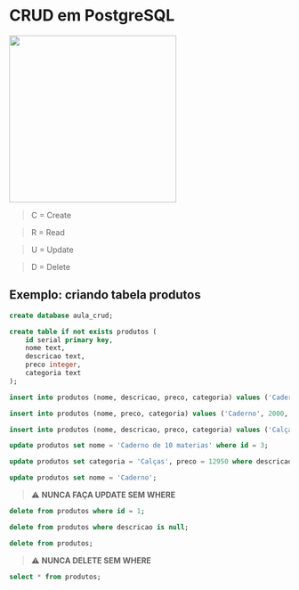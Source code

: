 # CRUD em PostgreSQL
<img src="https://pbs.twimg.com/tweet_video_thumb/C81toHkXgAAZ7lB.jpg" width = "300" />



> C = Create

> R = Read

> U = Update

> D = Delete


## Exemplo: criando tabela produtos

```sql
create database aula_crud;
```

```sql
create table if not exists produtos (
	id serial primary key,
  	nome text,
  	descricao text,
  	preco integer,
  	categoria text
);
```

```sql
insert into produtos (nome, descricao, preco, categoria) values ('Caderno', 'Linda Camisa', 5990, 'Roupas');
```

```sql
insert into produtos (nome, preco, categoria) values ('Caderno', 2000, 'Material escolar');
```

```sql
insert into produtos (nome, descricao, preco, categoria) values ('Calça Jeans', NULL, 12900, 'Roupas'),('Bermuda', 'Bermuda longa preta', 12900, 'Roupas');
```

```sql
update produtos set nome = 'Caderno de 10 materias' where id = 3;
```

```sql
update produtos set categoria = 'Calças', preco = 12950 where descricao is null;
```

```sql
update produtos set nome = 'Caderno'; 
```
> ⚠️ **NUNCA FAÇA UPDATE SEM WHERE**

```sql
delete from produtos where id = 1;
```

```sql
delete from produtos where descricao is null;
```

```sql
delete from produtos; 
```
> ⚠️ **NUNCA DELETE SEM WHERE**

```sql
select * from produtos;
```

